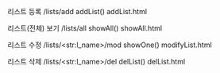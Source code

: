 리스트 등록  /lists/add  addList()  addList.html

리스트(전체) 보기  /lists/all  showAll()  showAll.html

리스트 수정  /lists/\<str:l_name\>/mod  showOne()  modifyList.html

리스트 삭제  /lists/\<str:l_name\>/del  delList()  delList.html